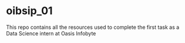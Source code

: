# oibsip_01
This repo contains all the resources used to complete the first task as a Data Science intern at Oasis Infobyte
